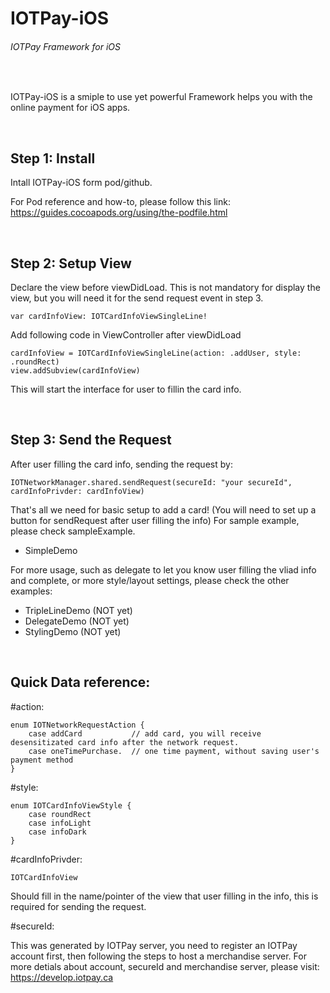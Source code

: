 # IOTPay-iOS
###### IOTPay Framework for iOS
<br />    


IOTPay-iOS is a smiple to use yet powerful Framework helps you with the online payment for iOS apps.

<br />      

## Step 1: Install 
Intall IOTPay-iOS form pod/github.

For Pod reference and how-to, please follow this link:
https://guides.cocoapods.org/using/the-podfile.html



<br />      

## Step 2: Setup View
Declare the view before viewDidLoad. This is not mandatory for display the view, but you will need it for the send request event in step 3.
```
var cardInfoView: IOTCardInfoViewSingleLine!
```

Add following code in ViewController after viewDidLoad

```
cardInfoView = IOTCardInfoViewSingleLine(action: .addUser, style: .roundRect)
view.addSubview(cardInfoView)
```
This will start the interface for user to fillin the card info.



<br />      

## Step 3: Send the Request
After user filling the card info, sending the request by:
```
IOTNetworkManager.shared.sendRequest(secureId: "your secureId", cardInfoPrivder: cardInfoView)
```
That's all we need for basic setup to add a card!
(You will need to set up a button for sendRequest after user filling the info)
For sample example, please check sampleExample. 
- SimpleDemo 

For more usage, such as delegate to let you know user filling the vliad info and complete, or more style/layout settings, please check the other examples:
- TripleLineDemo (NOT yet)
- DelegateDemo (NOT yet)
- StylingDemo (NOT yet)




<br />      

## Quick Data reference:
#action: 
```
enum IOTNetworkRequestAction {
	case addCard           // add card, you will receive desensitizated card info after the network request.
	case oneTimePurchase.  // one time payment, without saving user's payment method
}
```


#style: 
```
enum IOTCardInfoViewStyle {
	case roundRect
	case infoLight
	case infoDark
}
```

#cardInfoPrivder: 
```
IOTCardInfoView
```
Should fill in the name/pointer of the view that user filling in the info, this is required for sending the request.

#secureId:<br />   

This was generated by IOTPay server, you need to register an IOTPay account first, then following the steps to host a merchandise server.
For more detials about account, secureId and merchandise server, please visit:
https://develop.iotpay.ca


